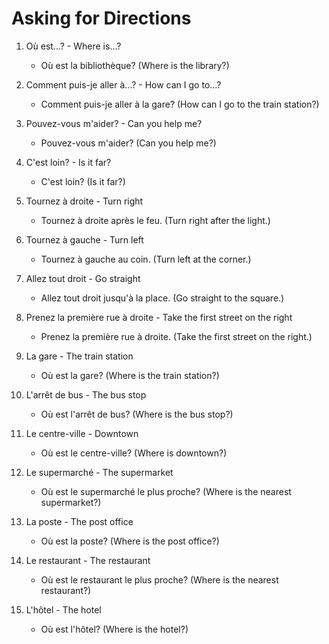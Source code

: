 # Asking for Directions

1. Où est...? - Where is...?
   - Où est la bibliothèque? (Where is the library?)

2. Comment puis-je aller à...? - How can I go to...?
   - Comment puis-je aller à la gare? (How can I go to the train station?)

3. Pouvez-vous m'aider? - Can you help me?
   - Pouvez-vous m'aider? (Can you help me?)

4. C'est loin? - Is it far?
   - C'est loin? (Is it far?)

5. Tournez à droite - Turn right
   - Tournez à droite après le feu. (Turn right after the light.)

6. Tournez à gauche - Turn left
   - Tournez à gauche au coin. (Turn left at the corner.)

7. Allez tout droit - Go straight
   - Allez tout droit jusqu'à la place. (Go straight to the square.)

8. Prenez la première rue à droite - Take the first street on the right
   - Prenez la première rue à droite. (Take the first street on the right.)

9. La gare - The train station
   - Où est la gare? (Where is the train station?)

10. L'arrêt de bus - The bus stop
    - Où est l'arrêt de bus? (Where is the bus stop?)

11. Le centre-ville - Downtown
    - Où est le centre-ville? (Where is downtown?)

12. Le supermarché - The supermarket
    - Où est le supermarché le plus proche? (Where is the nearest supermarket?)

13. La poste - The post office
    - Où est la poste? (Where is the post office?)

14. Le restaurant - The restaurant
    - Où est le restaurant le plus proche? (Where is the nearest restaurant?)

15. L'hôtel - The hotel
    - Où est l'hôtel? (Where is the hotel?)
